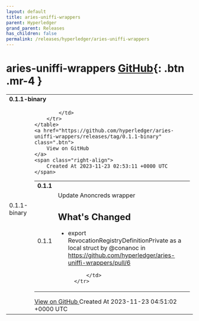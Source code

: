 ```yaml
---
layout: default
title: aries-uniffi-wrappers
parent: Hyperledger
grand_parent: Releases
has_children: false
permalink: /releases/hyperledger/aries-uniffi-wrappers
---
```


# aries-uniffi-wrappers <span class="fs-3 right-align">[GitHub](https://github.com/hyperledger/aries-uniffi-wrappers){: .btn .mr-4 }</span>


<div>
    <table>
        <tr>
            <td colspan="2">
                <b>
                    0.1.1-binary
                </b>
            </td>
        </tr>
        <tr>
            <td>
                <span class="chip">
                    0.1.1-binary
                </span>
            </td>
            <td>
                
            </td>
        </tr>
    </table>
    <a href="https://github.com/hyperledger/aries-uniffi-wrappers/releases/tag/0.1.1-binary" class=".btn">
        View on GitHub
    </a>
    <span class="right-align">
        Created At 2023-11-23 02:53:11 +0000 UTC
    </span>
</div>

<div>
    <table>
        <tr>
            <td colspan="2">
                <b>
                    0.1.1
                </b>
            </td>
        </tr>
        <tr>
            <td>
                <span class="chip">
                    0.1.1
                </span>
            </td>
            <td>
                Update Anoncreds wrapper

## What's Changed
* export RevocationRegistryDefinitionPrivate as a local struct by @conanoc in https://github.com/hyperledger/aries-uniffi-wrappers/pull/6

            </td>
        </tr>
    </table>
    <a href="https://github.com/hyperledger/aries-uniffi-wrappers/releases/tag/0.1.1" class=".btn">
        View on GitHub
    </a>
    <span class="right-align">
        Created At 2023-11-23 04:51:02 +0000 UTC
    </span>
</div>

